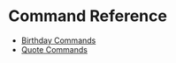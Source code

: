 # Command Reference

- [Birthday Commands](./birthday-commands.md)
- [Quote Commands](./quote-commands.md)
